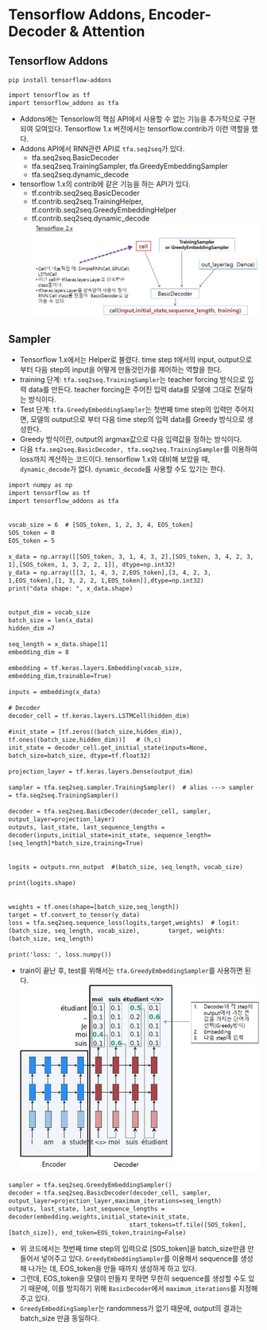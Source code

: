 # Tensorflow Addons, Encoder-Decoder & Attention

## Tensorflow Addons
```
pip install tensorflow-addons
```

```
import tensorflow as tf
import tensorflow_addons as tfa
```

- Addons에는 Tensorlow의 핵심 API에서 사용할 수 없는 기능을 추가적으로 구현되여 모여있다. Tensorflow 1.x 버전에서는 tensorflow.contrib가 이런 역할을 했다.
- Addons API에서 RNN관련 API로 `tfa.seq2seq`가 있다. 
	* tfa.seq2seq.BasicDecoder
	* tfa.seq2seq.TrainingSampler, tfa.GreedyEmbeddingSampler
	* tfa.seq2seq.dynamic_decode
- tensorflow 1.x의 contrib에 같은 기능을 하는 API가 있다.
	* tf.contrib.seq2seq.BasicDecoder
	* tf.contrib.seq2seq.TrainingHelper,   tf.contrib.seq2seq.GreedyEmbeddingHelper
	* tf.contrib.seq2seq.dynamic_decode
![decode](./BasicDecoder.png)

## Sampler
- Tensorflow 1.x에서는 Helper로 불렸다. time step t에서의 input, output으로 부터 다음 step의 input을 어떻게 만들것인가를 제어하는 역할을 한다.
- training 단계: `tfa.seq2seq.TrainingSampler`는 teacher forcing 방식으로 입력 data를 만든다. teacher forcing은 주어진 입력 data를 모델에 그대로 전달하는 방식이다.
- Test 단계: `tfa.GreedyEmbeddingSampler`는 첫번째 time step의 입력만 주어지면, 모델의 output으로 부터 다음 time step의 입력 data를 Greedy 방식으로 생성한다.
- Greedy 방식이란, output의 argmax값으로 다음 입력값을 정하는 방식이다.
- 다음 `tfa.seq2seq.BasicDecoder, tfa.seq2seq.TrainingSampler`를 이용하여 loss까지 계산하는 코드이다. tensorflow 1.x와 대비해 보았을 때, `dynamic_decode`가 없다. `dynamic_decode`를 사용할 수도 있기는 한다.
```
import numpy as np
import tensorflow as tf
import tensorflow_addons as tfa


vocab_size = 6  # [SOS_token, 1, 2, 3, 4, EOS_token]
SOS_token = 0
EOS_token = 5

x_data = np.array([[SOS_token, 3, 1, 4, 3, 2],[SOS_token, 3, 4, 2, 3, 1],[SOS_token, 1, 3, 2, 2, 1]], dtype=np.int32)
y_data = np.array([[3, 1, 4, 3, 2,EOS_token],[3, 4, 2, 3, 1,EOS_token],[1, 3, 2, 2, 1,EOS_token]],dtype=np.int32)
print("data shape: ", x_data.shape)


output_dim = vocab_size
batch_size = len(x_data)
hidden_dim =7

seq_length = x_data.shape[1]
embedding_dim = 8

embedding = tf.keras.layers.Embedding(vocab_size, embedding_dim,trainable=True) 

inputs = embedding(x_data)

# Decoder
decoder_cell = tf.keras.layers.LSTMCell(hidden_dim)

#init_state = [tf.zeros((batch_size,hidden_dim)), tf.ones((batch_size,hidden_dim))]   # (h,c)
init_state = decoder_cell.get_initial_state(inputs=None, batch_size=batch_size, dtype=tf.float32)
    
projection_layer = tf.keras.layers.Dense(output_dim)

sampler = tfa.seq2seq.sampler.TrainingSampler()  # alias ---> sampler = tfa.seq2seq.TrainingSampler()

decoder = tfa.seq2seq.BasicDecoder(decoder_cell, sampler, output_layer=projection_layer)
outputs, last_state, last_sequence_lengths = decoder(inputs,initial_state=init_state, sequence_length=[seq_length]*batch_size,training=True)


logits = outputs.rnn_output  #(batch_size, seq_length, vocab_size)

print(logits.shape)


weights = tf.ones(shape=[batch_size,seq_length])
target = tf.convert_to_tensor(y_data)
loss = tfa.seq2seq.sequence_loss(logits,target,weights)  # logit: (batch_size, seq_length, vocab_size),        target, weights: (batch_size, seq_length)

print('loss: ', loss.numpy())
```
- train이 끝난 후, test를 위해서는 `tfa.GreedyEmbeddingSampler`를 사용하면 된다.
![decode](./GreedyEmbedding.png)
```
sampler = tfa.seq2seq.GreedyEmbeddingSampler()
decoder = tfa.seq2seq.BasicDecoder(decoder_cell, sampler, output_layer=projection_layer,maximum_iterations=seq_length)
outputs, last_state, last_sequence_lengths = decoder(embedding.weights,initial_state=init_state,
                                  start_tokens=tf.tile([SOS_token], [batch_size]), end_token=EOS_token,training=False)   
```
- 위 코드에서는 첫번째 time step의 입력으로 [S0S_token]을 batch_size만큼 만들어서 넣어주고 있다. `GreedyEmbeddingSampler`를 이용해서 sequence를 생성해 나가는 데, EOS_token을 만들 때까지 생성하게 하고 있다.
- 그런데, EOS_token을 모델이 만들지 못하면 무한히 sequence를 생성할 수도 있기 때문에, 이를 방지하기 위해 `BasicDecoder`에서 `maximum_iterations`를 지정해 주고 있다.
- `GreedyEmbeddingSampler`는 randomness가 없기 때문에, output의 결과는 batch_size 만큼 동일하다.





















